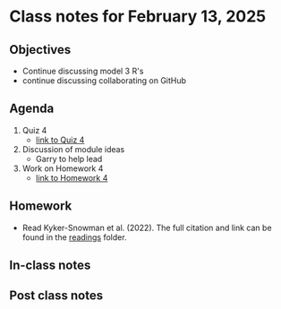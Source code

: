 # Class notes for February 13, 2025

## Objectives
- Continue discussing model 3 R's
- continue discussing collaborating on GitHub

## Agenda
1. Quiz 4
	- [link to Quiz 4](../quizzes/quiz04.md)
2. Discussion of module ideas
	- Garry to help lead
3. Work on Homework 4
	- [link to Homework 4](../homeworks/homework04.md)

## Homework
- Read Kyker-Snowman et al. (2022). The full citation and link can be found in the 
[readings](../readings) folder.

## In-class notes

## Post class notes

